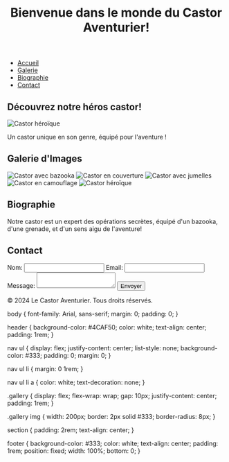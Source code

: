 
<!DOCTYPE html>
<html lang="fr">
<head>
    <meta charset="UTF-8">
    <meta name="viewport" content="width=device-width, initial-scale=1.0">
    <title>Le Castor Aventurier</title>
    <link rel="stylesheet" href="styles.css">
</head>
<body>
    <header>
        <h1>Bienvenue dans le monde du Castor Aventurier!</h1>
    </header>
    <nav>
        <ul>
            <li><a href="#accueil">Accueil</a></li>
            <li><a href="#galerie">Galerie</a></li>
            <li><a href="#biographie">Biographie</a></li>
            <li><a href="#contact">Contact</a></li>
        </ul>
    </nav>
    <section id="accueil">
        <h2>Découvrez notre héros castor!</h2>
        <img src="images/castor_accueil.png" alt="Castor héroïque" />
        <p>Un castor unique en son genre, équipé pour l'aventure !</p>
    </section>
    <section id="galerie">
        <h2>Galerie d'Images</h2>
        <div class="gallery">
            <img src="images/castor1.png" alt="Castor avec bazooka" />
            <img src="images/castor2.png" alt="Castor en couverture" />
            <img src="images/castor3.png" alt="Castor avec jumelles" />
            <img src="images/castor4.png" alt="Castor en camouflage" />
            <img src="images/castor5.png" alt="Castor héroïque" />
        </div>
    </section>
    <section id="biographie">
        <h2>Biographie</h2>
        <p>Notre castor est un expert des opérations secrètes, équipé d'un bazooka, d'une grenade, et d'un sens aigu de l'aventure!</p>
    </section>
    <section id="contact">
        <h2>Contact</h2>
        <form>
            <label for="name">Nom:</label>
            <input type="text" id="name" name="name" required>
            <label for="email">Email:</label>
            <input type="email" id="email" name="email" required>
            <label for="message">Message:</label>
            <textarea id="message" name="message" required></textarea>
            <button type="submit">Envoyer</button>
        </form>
    </section>
    <footer>
        <p>&copy; 2024 Le Castor Aventurier. Tous droits réservés.</p>
    </footer>
</body>
</html>



body {
    font-family: Arial, sans-serif;
    margin: 0;
    padding: 0;
}

header {
    background-color: #4CAF50;
    color: white;
    text-align: center;
    padding: 1rem;
}

nav ul {
    display: flex;
    justify-content: center;
    list-style: none;
    background-color: #333;
    padding: 0;
    margin: 0;
}

nav ul li {
    margin: 0 1rem;
}

nav ul li a {
    color: white;
    text-decoration: none;
}

.gallery {
    display: flex;
    flex-wrap: wrap;
    gap: 10px;
    justify-content: center;
    padding: 1rem;
}

.gallery img {
    width: 200px;
    border: 2px solid #333;
    border-radius: 8px;
}

section {
    padding: 2rem;
    text-align: center;
}

footer {
    background-color: #333;
    color: white;
    text-align: center;
    padding: 1rem;
    position: fixed;
    width: 100%;
    bottom: 0;
}
